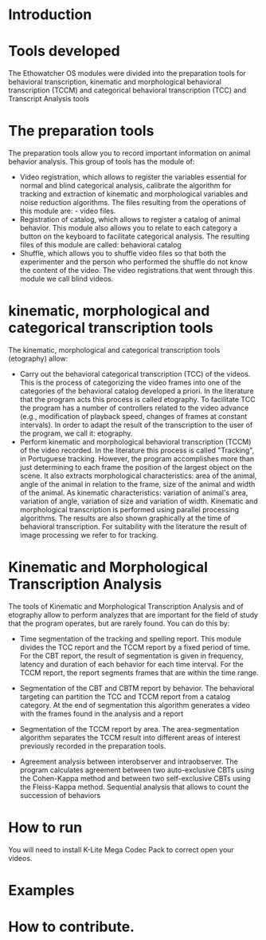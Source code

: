 

# Introduction


# Tools developed
The Ethowatcher OS modules were divided into the preparation tools for behavioral transcription, kinematic and morphological behavioral transcription (TCCM) and categorical behavioral transcription (TCC) and Transcript Analysis tools

# The preparation tools

The preparation tools allow you to record important information on animal behavior analysis. This group of tools has the module of:
- Video registration, which allows to register the variables essential for normal and blind categorical analysis, calibrate the algorithm for tracking and extraction of kinematic and morphological variables and noise reduction algorithms. The files resulting from the operations of this module are: - video files.
- Registration of catalog, which allows to register a catalog of animal behavior. This module also allows you to relate to each category a button on the keyboard to facilitate categorical analysis. The resulting files of this module are called: behavioral catalog
- Shuffle, which allows you to shuffle video files so that both the experimenter and the person who performed the shuffle do not know the content of the video. The video registrations that went through this module we call blind videos.

# kinematic, morphological and categorical transcription tools

The kinematic, morphological and categorical transcription tools (etography) allow:
- Carry out the behavioral categorical transcription (TCC) of the videos. This is the process of categorizing the video frames into one of the categories of the behavioral catalog developed a priori. In the literature that the program acts this process is called etography. To facilitate TCC the program has a number of controllers related to the video advance (e.g., modification of playback speed, changes of frames at constant intervals). In order to adapt the result of the transcription to the user of the program, we call it: etography.
- Perform kinematic and morphological behavioral transcription (TCCM) of the video recorded. In the literature this process is called "Tracking", in Portuguese tracking. However, the program accomplishes more than just determining to each frame the position of the largest object on the scene. It also extracts morphological characteristics: area of ​​the animal, angle of the animal in relation to the frame, size of the animal and width of the animal. As kinematic characteristics: variation of animal's area, variation of angle, variation of size and variation of width. Kinematic and morphological transcription is performed using parallel processing algorithms. The results are also shown graphically at the time of behavioral transcription. For suitability with the literature the result of image processing we refer to for tracking.

# Kinematic and Morphological Transcription Analysis

The tools of Kinematic and Morphological Transcription Analysis and of etography allow to perform analyzes that are important for the field of study that the program operates, but are rarely found. You can do this by:
- Time segmentation of the tracking and spelling report. This module divides the TCC report and the TCCM report by a fixed period of time. For the CBT report, the result of segmentation is given in frequency, latency and duration of each behavior for each time interval. For the TCCM report, the report segments frames that are within the time range.
- Segmentation of the CBT and CBTM report by behavior. The behavioral targeting can partition the TCC and TCCM report from a catalog category. At the end of segmentation this algorithm generates a video with the frames found in the analysis and a report
- Segmentation of the TCCM report by area. The area-segmentation algorithm separates the TCCM result into different areas of interest previously recorded in the preparation tools.

- Agreement analysis between interobserver and intraobserver. The program calculates agreement between two auto-exclusive CBTs using the Cohen-Kappa method and between two self-exclusive CBTs using the Fleiss-Kappa method.
Sequential analysis that allows to count the succession of behaviors

# How to run

You will need to install K-Lite Mega Codec Pack to correct open your videos.


# Examples




# How to contribute.
